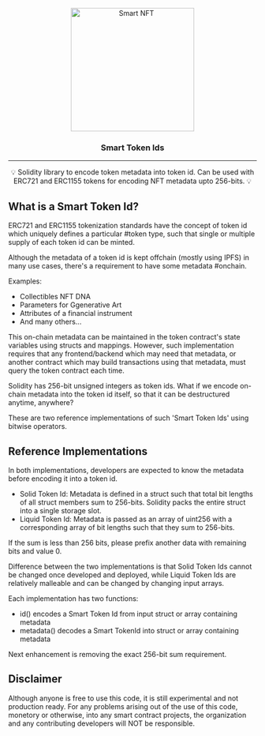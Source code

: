 <p align="center">
 <img src="https://github.com/infinitywarp/smart-token-id/blob/main/images/smrt-nft.jpg" alt="Smart NFT" width="250"></a>
</p>

<h3 align="center">Smart Token Ids</h3>

<div align="center">
</div>

---

<p align = "center">💡 Solidity library to encode token metadata into token id. Can be used with ERC721 and ERC1155 tokens for encoding NFT metadata upto 256-bits. 💡</p>

## What is a Smart Token Id?

ERC721 and ERC1155 tokenization standards have the concept of token id which uniquely defines a particular #token type, such that single or multiple supply of each token id can be minted.

Although the metadata of a token id is kept offchain (mostly using IPFS) in many use cases, there's a requirement to have some metadata #onchain.

Examples:

- Collectibles NFT DNA
- Parameters for Ggenerative Art
- Attributes of a financial instrument
- And many others...

This on-chain metadata can be maintained in the token contract's state variables using structs and mappings. However, such implementation requires that any frontend/backend which may need that metadata, or another contract which may build transactions using that metadata, must query the token contract each time.

Solidity has 256-bit unsigned integers as token ids. What if we encode on-chain metadata into the token id itself, so that it can be destructured anytime, anywhere?

These are two reference implementations of such 'Smart Token Ids' using bitwise operators.

## Reference Implementations

In both implementations, developers are expected to know the metadata before encoding it into a token id.

- Solid Token Id: Metadata is defined in a struct such that total bit lengths of all struct members sum to 256-bits. Solidity packs the entire struct into a single storage slot.
- Liquid Token Id: Metadata is passed as an array of uint256 with a corresponding array of bit lengths such that they sum to 256-bits.

If the sum is less than 256 bits, please prefix another data with remaining bits and value 0.

Difference between the two implementations is that Solid Token Ids cannot be changed once developed and deployed, while Liquid Token Ids are relatively malleable and can be changed by changing input arrays.

Each implementation has two functions:

- id() encodes a Smart Token Id from input struct or array containing metadata
- metadata() decodes a Smart TokenId into struct or array containing metadata

Next enhancement is removing the exact 256-bit sum requirement.

## Disclaimer

Although anyone is free to use this code, it is still experimental and not production ready. For any problems arising out of the use of this code, monetory or otherwise, into any smart contract projects, the organization and any contributing developers will NOT be responsible.
